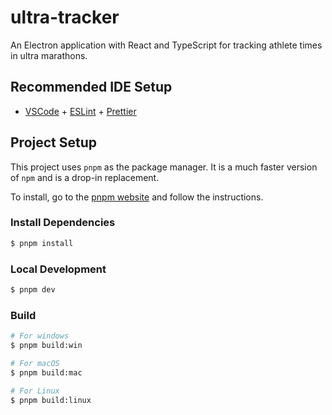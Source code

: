 # ultra-tracker

An Electron application with React and TypeScript for tracking athlete times in
ultra marathons.

## Recommended IDE Setup

- [VSCode](https://code.visualstudio.com/) +
  [ESLint](https://marketplace.visualstudio.com/items?itemName=dbaeumer.vscode-eslint) +
  [Prettier](https://marketplace.visualstudio.com/items?itemName=esbenp.prettier-vscode)

## Project Setup

This project uses `pnpm` as the package manager. It is a much faster version of
`npm` and is a drop-in replacement.

To install, go to the [pnpm website](https://pnpm.io/installation) and follow
the instructions.

### Install Dependencies

```bash
$ pnpm install
```

### Local Development

```bash
$ pnpm dev
```

### Build

```bash
# For windows
$ pnpm build:win

# For macOS
$ pnpm build:mac

# For Linux
$ pnpm build:linux
```

